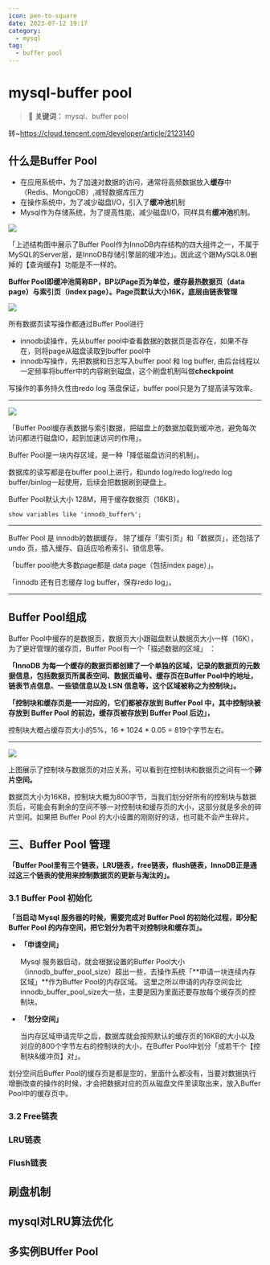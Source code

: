 ```yaml
---
icon: pen-to-square
date: 2023-07-12 19:17
category:
  - mysql
tag:
  - buffer pool
---
```


# mysql-buffer pool

> 📌 **关键词：** mysql、buffer pool

转~https://cloud.tencent.com/developer/article/2123140

## 什么是Buffer Pool

* 在应用系统中，为了加速对数据的访问，通常将高频数据放入**缓存**中（Redis、MongoDB）,减轻数据库压力
* 在操作系统中，为了减少磁盘I/O，引入了**缓冲池**机制
* Mysql作为存储系统，为了提高性能，减少磁盘I/O，同样具有**缓冲池**机制。

![](images/2023-07-15-16-45-48.png)

「上述结构图中展示了Buffer Pool作为InnoDB内存结构的四大组件之一，不属于MySQL的Server层，是InnoDB存储引擎层的缓冲池」。因此这个跟MySQL8.0删掉的【查询缓存】功能是不一样的。


**Buffer Pool即缓冲池简称BP，BP以Page页为单位，缓存最热数据页（data page）与索引页（index page）。Page页默认大小16K，底层由链表管理**

![](images/2023-07-12-20-54-04.png)


所有数据页读写操作都通过Buffer Pool进行

* innodb读操作，先从buffer pool中查看数据的数据页是否存在，如果不存在，则将page从磁盘读取到buffer pool中
* innodb写操作，先把数据和日志写入buffer pool 和 log buffer, 由后台线程以一定频率将buffer中的内容刷到磁盘，这个刷盘机制叫做**checkpoint**

写操作的事务持久性由redo log 落盘保证，buffer pool只是为了提高读写效率。

---

![](images/2023-07-15-16-47-55.png)

「Buffer Pool缓存表数据与索引数据，把磁盘上的数据加载到缓冲池，避免每次访问都进行磁盘IO，起到加速访问的作用」。

Buffer Pool是一块内存区域，是一种「降低磁盘访问的机制」。

数据库的读写都是在buffer pool上进行，和undo log/redo log/redo log buffer/binlog一起使用，后续会把数据刷到硬盘上。

Buffer Pool默认大小 128M，用于缓存数据页（16KB）。
```
show variables like 'innodb_buffer%';
```

---
Buffer Pool 是 innodb的数据缓存， 除了缓存「索引页」和「数据页」，还包括了 undo 页，插入缓存、自适应哈希索引、锁信息等。

「buffer pool绝大多数page都是 data page（包括index page）」。

「innodb 还有日志缓存 log buffer，保存redo log」。

---

## Buffer Pool组成

Buffer Pool中缓存的是数据页，数据页大小跟磁盘默认数据页大小一样（16K），为了更好管理的缓存页，Buffer Pool有一个「描述数据的区域」 ：

**「InnoDB 为每一个缓存的数据页都创建了一个单独的区域，记录的数据页的元数据信息，包括数据页所属表空间、数据页编号、缓存页在Buffer Pool中的地址，链表节点信息、一些锁信息以及 LSN 信息等，这个区域被称之为控制块」。**

**「控制块和缓存页是一一对应的，它们都被存放到 Buffer Pool 中，其中控制块被存放到 Buffer Pool 的前边，缓存页被存放到 Buffer Pool 后边」，**

控制块大概占缓存页大小的5%，16 * 1024 * 0.05 = 819个字节左右。

---

![](images/2023-07-15-16-49-42.png)

上图展示了控制块与数据页的对应关系，可以看到在控制块和数据页之间有一个**碎片空间。**

数据页大小为16KB，控制块大概为800字节，当我们划分好所有的控制块与数据页后，可能会有剩余的空间不够一对控制块和缓存页的大小，这部分就是多余的碎片空间。如果把 Buffer Pool 的大小设置的刚刚好的话，也可能不会产生碎片。


## 三、Buffer Pool 管理

**「Buffer Pool里有三个链表，LRU链表，free链表，flush链表，InnoDB正是通过这三个链表的使用来控制数据页的更新与淘汰的」。**

### 3.1 Buffer Pool 初始化

**「当启动 Mysql 服务器的时候，需要完成对 Buffer Pool 的初始化过程，即分配 Buffer Pool 的内存空间，把它划分为若干对控制块和缓存页」。**

* **「申请空间」**

    Mysql 服务器启动，就会根据设置的Buffer Pool大小（innodb_buffer_pool_size）超出一些，去操作系统「**申请一块连续内存区域」**作为Buffer Pool的内存区域。
    这里之所以申请的内存空间会比innodb_buffer_pool_size大一些，主要是因为里面还要存放每个缓存页的控制块。

* **「划分空间」**

    当内存区域申请完毕之后，数据库就会按照默认的缓存页的16KB的大小以及对应的800个字节左右的控制块的大小，在Buffer Pool中划分「成若干个【控制块&缓冲页】对」。


划分空间后Buffer Pool的缓存页是都是空的，里面什么都没有，当要对数据执行增删改查的操作的时候，才会把数据对应的页从磁盘文件里读取出来，放入Buffer Pool中的缓存页中。



### 3.2 Free链表

### LRU链表

### Flush链表


## 刷盘机制


## mysql对LRU算法优化


## 多实例BUffer Pool
